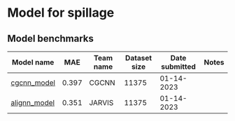 # Model for spillage

<h2>Model benchmarks</h2>

<table style="width:100%" id="j_table">
 <thead>
  <tr>
    <th>Model name</th>
   <!-- <th>Method</th>-->
    <th>MAE</th>
    <th>Team name</th>
    <th>Dataset size</th>
    <th>Date submitted</th>
    <th>Notes</th>
  </tr>
 </thead>
<!--table_content--><tr><td><a href="https://github.com/txie-93/cgcnn" target="_blank">cgcnn_model</a></td><td>0.397</td><td>CGCNN</td><td>11375</td><td>01-14-2023</td><td></td></tr><!--table_content--><tr><td><a href="https://github.com/usnistgov/alignn" target="_blank">alignn_model</a></td><td>0.351</td><td>JARVIS</td><td>11375</td><td>01-14-2023</td><td></td></tr><!--table_content-->
</table>